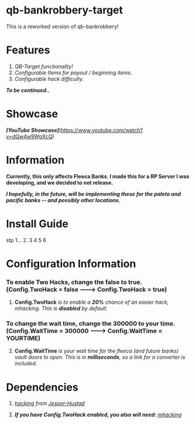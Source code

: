 # qb-bankrobbery-target

This is a reworked version of qb-bankrobbery!

# Features

1. _QB-Target functionality!_
2. _Configurable Items for payout / beginning items._
3. _Configurable hack difficulty._

_**To be continued..**_

# Showcase

_**[YouTube Showcase]**_(https://www.youtube.com/watch?v=dQw4w9WgXcQ)

# Information

**Currently, this only affects Fleeca Banks. I made this for a RP Server I was developing, and we decided to not release.**

**_I hopefully, in the future, will be implementing these for the paleto and pacific banks -- and possibly other locations._**

# Install Guide
stp 1...
2.
3
4
5
6

# Configuration Information

### To enable Two Hacks, change the false to true. (Config.TwoHack = false ---> Config.TwoHack = true)
1. **Config.TwoHack** _is to enable a **20%** chance of an easier hack, mhacking. This is **disabled** by default._


### To change the wait time, change the 300000 to your time. (Config.WaitTime = 300000 ---> Config.WaitTime = YOURTIME)
2. **Config.WaitTime** _is your wait time for the fleeca (and future banks) vault doors to open. This is in **milliseconds**, so a link for a converter is included._


# Dependencies 

1. _[hacking](https://github.com/Jesper-Hustad/NoPixel-minigame/tree/main/fivem-script) from [Jesper-Hustad](https://github.com/Jesper-Hustad)_

2. _***If you have Config.TwoHack enabled, you also will need:*** [mhacking](https://github.com/davedorm/mhacking)_

